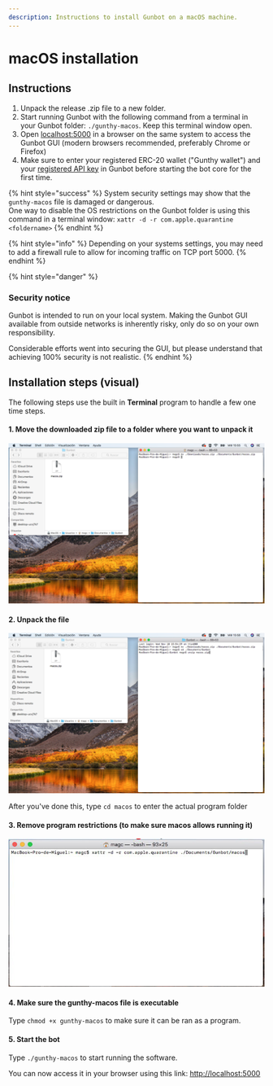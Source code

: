 ```yaml
---
description: Instructions to install Gunbot on a macOS machine.
---
```


# macOS installation

## Instructions

1. Unpack the release .zip file to a new folder.
2. Start running Gunbot with the following command from a terminal in your Gunbot folder:  `./gunthy-macos`. Keep this terminal window open.
3. Open [localhost:5000](http://localhost:5000) in a browser on the same system to access the Gunbot GUI \(modern browsers recommended, preferably Chrome or Firefox\)
4. Make sure to enter your registered ERC-20 wallet \("Gunthy wallet"\) and your [registered API key](../profile-settings/connect-exchange.md) in Gunbot before starting the bot core for the first time.

{% hint style="success" %}
System security settings may show that the `gunthy-macos` file is damaged or dangerous.   
One way to disable the OS restrictions on the Gunbot folder is using this command in a terminal window: `xattr -d -r com.apple.quarantine <foldername>`
{% endhint %}

{% hint style="info" %}
Depending on your systems settings, you may need to add a firewall rule to allow for incoming traffic on TCP port 5000.
{% endhint %}

{% hint style="danger" %}
### Security notice

Gunbot is intended to run on your local system. Making the Gunbot GUI available from outside networks is inherently risky, only do so on your own responsibility.

Considerable efforts went into securing the GUI, but please understand that achieving 100% security is not realistic.
{% endhint %}

## Installation steps \(visual\)

The following steps use the built in **Terminal** program to handle a few one time steps. 



#### 1. Move the downloaded zip file to a folder where you want to unpack it

![](../../.gitbook/assets/image%20%28109%29.png)

#### 2. Unpack the file

![In a terminal window, go to the folder where the .zip file is with the cd command, then unpack the zip](../../.gitbook/assets/image%20%28107%29.png)

After you've done this, type `cd macos` to enter the actual program folder

#### 3. Remove program restrictions \(to make sure macos allows running it\)

![Command: xattr -d -r com.apple.quarantine &amp;lt;foldername&amp;gt;](../../.gitbook/assets/image%20%28110%29.png)

#### 4. Make sure the gunthy-macos file is executable

Type `chmod +x gunthy-macos` to make sure it can be ran as a program.

#### 5. Start the bot

Type `./gunthy-macos` to start running the software. 

You can now access it in your browser using this link: [http://localhost:5000](http://localhost:5000)

